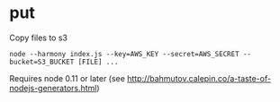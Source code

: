 put
===

Copy files to s3

    node --harmony index.js --key=AWS_KEY --secret=AWS_SECRET --bucket=S3_BUCKET [FILE] ...
    
Requires node 0.11 or later (see http://bahmutov.calepin.co/a-taste-of-nodejs-generators.html)

